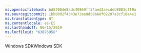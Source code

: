 ```yaml
---
ms.openlocfilehash: bd8f00de8adc40869ff34aed2aecdeb8083cff9a
ms.sourcegitcommit: 1bb00d2f4343e73ae8d58668f02297a3cf10a4c1
ms.translationtype: HT
ms.contentlocale: es-ES
ms.lasthandoff: 06/15/2019
ms.locfileid: "63875958"
---
```

<span data-ttu-id="7a9d7-101">Windows SDK</span><span class="sxs-lookup"><span data-stu-id="7a9d7-101">Windows SDK</span></span>